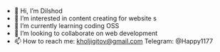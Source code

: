 - 👋 Hi, I’m Dilshod
- 👀 I’m interested in content creating for website s
- 🌱 I’m currently learning coding OSS 
- 💞️ I’m looking to collaborate on web development 
- 📫 How to reach me: kholjigitov@gmail.com 
Telegram: @Happy1177

<!---
Happy1177/Happy1177 is a ✨ special ✨ repository because its `README.md` (this file) appears on your GitHub profile.
You can click the Preview link to take a look at your changes.
--->
